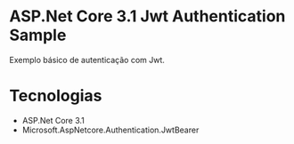 # ASP.Net Core 3.1 Jwt Authentication Sample
Exemplo básico de autenticação com Jwt.

# Tecnologias
- ASP.Net Core 3.1
- Microsoft.AspNetcore.Authentication.JwtBearer


